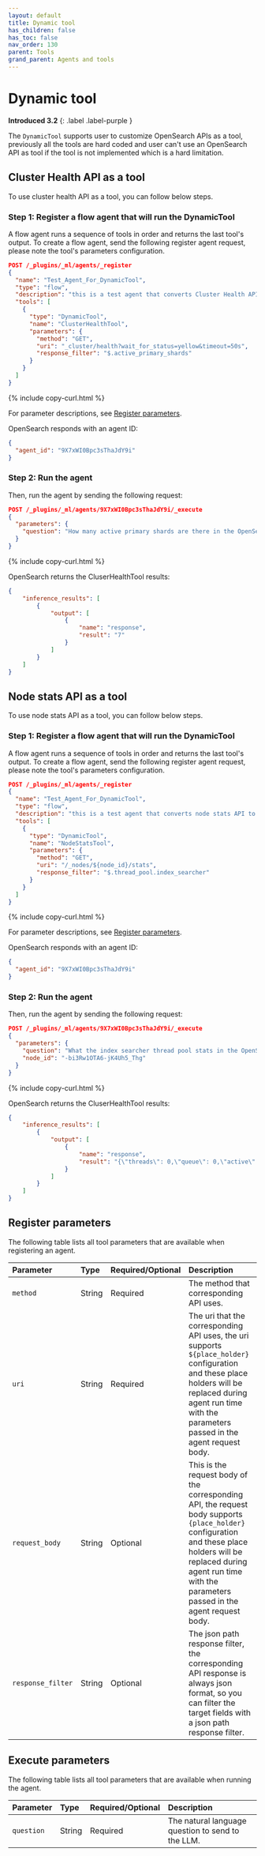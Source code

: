 ```yaml
---
layout: default
title: Dynamic tool
has_children: false
has_toc: false
nav_order: 130
parent: Tools
grand_parent: Agents and tools
---
```


<!-- vale off -->
# Dynamic tool
**Introduced 3.2**
{: .label .label-purple }
<!-- vale on -->

The `DynamicTool` supports user to customize OpenSearch APIs as a tool, previously all the tools are hard coded and user can't use an OpenSearch API as tool if the tool
is not implemented which is a hard limitation. 

## Cluster Health API as a tool
To use cluster health API as a tool, you can follow below steps.

### Step 1: Register a flow agent that will run the DynamicTool

A flow agent runs a sequence of tools in order and returns the last tool's output. To create a flow agent, send the following register agent request, please note the tool's
parameters configuration.

```json
POST /_plugins/_ml/agents/_register
{
  "name": "Test_Agent_For_DynamicTool",
  "type": "flow",
  "description": "this is a test agent that converts Cluster Health API to a tool via DynamicTool",
  "tools": [
    {
      "type": "DynamicTool",
      "name": "ClusterHealthTool",
      "parameters": {
        "method": "GET",
        "uri": "_cluster/health?wait_for_status=yellow&timeout=50s",
        "response_filter": "$.active_primary_shards"
      }
    }
  ]
}
```
{% include copy-curl.html %} 

For parameter descriptions, see [Register parameters](#register-parameters).

OpenSearch responds with an agent ID:

```json
{
  "agent_id": "9X7xWI0Bpc3sThaJdY9i"
}
```

### Step 2: Run the agent

Then, run the agent by sending the following request:

```json
POST /_plugins/_ml/agents/9X7xWI0Bpc3sThaJdY9i/_execute
{
  "parameters": {
    "question": "How many active primary shards are there in the OpenSearch cluster?"
  }
}
```
{% include copy-curl.html %} 

OpenSearch returns the CluserHealthTool results:

```json
{
    "inference_results": [
        {
            "output": [
                {
                    "name": "response",
                    "result": "7"
                }
            ]
        }
    ]
}
```

## Node stats API as a tool
To use node stats API as a tool, you can follow below steps.

### Step 1: Register a flow agent that will run the DynamicTool

A flow agent runs a sequence of tools in order and returns the last tool's output. To create a flow agent, send the following register agent request, please note the tool's
parameters configuration.

```json
POST /_plugins/_ml/agents/_register
{
  "name": "Test_Agent_For_DynamicTool",
  "type": "flow",
  "description": "this is a test agent that converts node stats API to a tool via DynamicTool",
  "tools": [
    {
      "type": "DynamicTool",
      "name": "NodeStatsTool",
      "parameters": {
        "method": "GET",
        "uri": "/_nodes/${node_id}/stats",
        "response_filter": "$.thread_pool.index_searcher"
      }
    }
  ]
}
```
{% include copy-curl.html %} 

For parameter descriptions, see [Register parameters](#register-parameters).

OpenSearch responds with an agent ID:

```json
{
  "agent_id": "9X7xWI0Bpc3sThaJdY9i"
}
```

### Step 2: Run the agent

Then, run the agent by sending the following request:

```json
POST /_plugins/_ml/agents/9X7xWI0Bpc3sThaJdY9i/_execute
{
  "parameters": {
    "question": "What the index searcher thread pool stats in the OpenSearch cluster?",
    "node_id": "-bi3Rw1OTA6-jK4Uh5_Thg"
  }
}
```
{% include copy-curl.html %} 

OpenSearch returns the CluserHealthTool results:

```json
{
    "inference_results": [
        {
            "output": [
                {
                    "name": "response",
                    "result": "{\"threads\": 0,\"queue\": 0,\"active\": 0,\"rejected\": 0,\"largest\": 0,\"completed\": 0,\"total_wait_time_in_nanos\": 0}"
                }
            ]
        }
    ]
}
```


## Register parameters

The following table lists all tool parameters that are available when registering an agent.


| Parameter | Type | Required/Optional | Description |
|:---|:---|:---|:---|
| `method` | String | Required | The method that corresponding API uses. |
| `uri` | String | Required | The uri that the corresponding API uses, the uri supports `${place_holder}` configuration and these place holders will be replaced during agent run time with the parameters passed in the agent request body.|
| `request_body` | String | Optional | This is the request body of the corresponding API, the request body supports `{place_holder}` configuration and these place holders will be replaced during agent run time with the parameters passed in the agent request body. |
| `response_filter` | String | Optional | The json path response filter, the corresponding API response is always json format, so you can filter the target fields with a json path response filter.  |

## Execute parameters

The following table lists all tool parameters that are available when running the agent.

Parameter	| Type | Required/Optional | Description	
:--- | :--- | :--- | :---
`question` | String | Required | The natural language question to send to the LLM. 